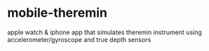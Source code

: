 # mobile-theremin
apple watch &amp; iphone app that simulates theremin instrument using accelerometer/gyroscope and true depth sensors
